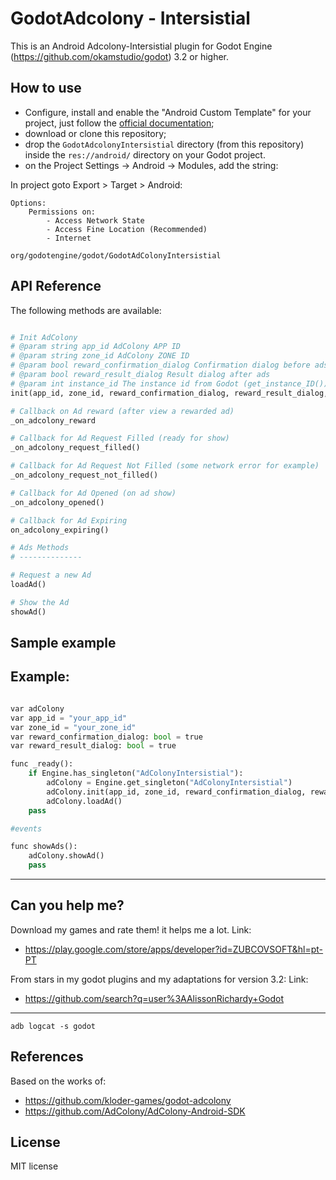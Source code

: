 GodotAdcolony - Intersistial
=====
This is an Android Adcolony-Intersistial plugin for Godot Engine (https://github.com/okamstudio/godot) 3.2 or higher.

How to use
----------
- Configure, install  and enable the "Android Custom Template" for your project, just follow the [official documentation](https://docs.godotengine.org/en/latest/getting_started/workflow/export/android_custom_build.html);
- download or clone this repository;
- drop the ```GodotAdcolonyIntersistial``` directory (from this repository) inside the ```res://android/``` directory on your Godot project.
- on the Project Settings -> Android -> Modules, add the string:

In project goto Export > Target > Android:

	Options:
		Permissions on:
			- Access Network State
            - Access Fine Location (Recommended)
			- Internet

```
org/godotengine/godot/GodotAdColonyIntersistial
```


API Reference
-------------
The following methods are available:
```python

# Init AdColony
# @param string app_id AdColony APP ID
# @param string zone_id AdColony ZONE ID
# @param bool reward_confirmation_dialog Confirmation dialog before ads
# @param bool reward_result_dialog Result dialog after ads
# @param int instance_id The instance id from Godot (get_instance_ID())
init(app_id, zone_id, reward_confirmation_dialog, reward_result_dialog, instance_id)

# Callback on Ad reward (after view a rewarded ad)
_on_adcolony_reward

# Callback for Ad Request Filled (ready for show)
_on_adcolony_request_filled()

# Callback for Ad Request Not Filled (some network error for example)
_on_adcolony_request_not_filled()

# Callback for Ad Opened (on ad show)
_on_adcolony_opened()

# Callback for Ad Expiring
on_adcolony_expiring()

# Ads Methods
# --------------

# Request a new Ad
loadAd()

# Show the Ad
showAd()
```
Sample example
-------------
## Example:
```python

var adColony
var app_id = "your_app_id"
var zone_id = "your_zone_id"
var reward_confirmation_dialog: bool = true
var reward_result_dialog: bool = true

func _ready():
	if Engine.has_singleton("AdColonyIntersistial"):
		adColony = Engine.get_singleton("AdColonyIntersistial")
		adColony.init(app_id, zone_id, reward_confirmation_dialog, reward_result_dialog, get_instance_id())
		adColony.loadAd()
	pass

#events

func showAds():
	adColony.showAd()
	pass


```

------------

Can you help me?
--------------
Download my games and rate them! it helps me a lot.
Link:
* https://play.google.com/store/apps/developer?id=ZUBCOVSOFT&hl=pt-PT

From stars in my godot plugins and my adaptations for version 3.2:
Link:
* https://github.com/search?q=user%3AAlissonRichardy+Godot


--------------
```
adb logcat -s godot
```

References
-------------
Based on the works of:
* https://github.com/kloder-games/godot-adcolony
* https://github.com/AdColony/AdColony-Android-SDK



License
-------------
MIT license
